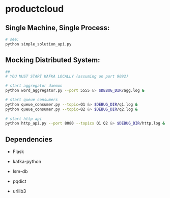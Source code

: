 # productcloud

## Single Machine, Single Process:
```bash
# see:
python simple_solution_api.py
```

## Mocking Distributed System:

```bash
## 
# YOU MUST START KAFKA LOCALLY (assuming on port 9092)

# start aggregator daemon
python word_aggregator.py --port 5555 &> $DEBUG_DIR/agg.log &

# start queue consumers
python queue_consumer.py --topic=Q1 &> $DEBUG_DIR/q1.log &
python queue_consumer.py --topic=Q2 &> $DEBUG_DIR/q2.log &
 
# start http api
python http_api.py --port 8080 --topics Q1 Q2 &> $DEBUG_DIR/http.log &
```

## Dependencies
* Flask

* kafka-python

* lsm-db

* pqdict

* urllib3
